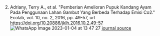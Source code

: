 2. Adriany, Terry A., et al. "Pemberian Amelioran Pupuk Kandang Ayam Pada Penggunaan Lahan Gambut Yang Berbeda Terhadap Emisi Co2." Ecolab, vol. 10, no. 2, 2016, pp. 49-57, url https://doi.org/10.20886/jklh.2016.10.2.49-57
![WhatsApp Image 2023-01-04 at 13 47 27](https://user-images.githubusercontent.com/64761659/210569806-9fdda359-0a61-42d0-a261-4871623a4ac6.jpeg)
[journal source](https://www.neliti.com/publications/371982/pemberian-amelioran-pupuk-kandang-ayam-pada-penggunaan-lahan-gambut-yang-berbeda#cite)
